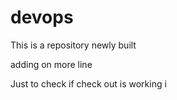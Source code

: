 # devops

This is a repository newly built 

adding on more line


Just to check if check out is working i
